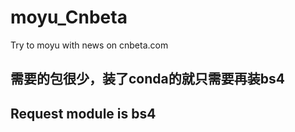 # moyu_Cnbeta
Try to moyu with news on cnbeta.com


## 需要的包很少，装了conda的就只需要再装bs4
## Request module is bs4
